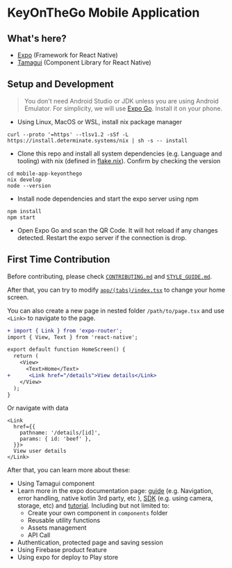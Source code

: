 # KeyOnTheGo Mobile Application

## What's here?

- [Expo](https://docs.expo.dev/) (Framework for React Native)
- [Tamagui](https://tamagui.dev/ui/intro) (Component Library for React Native)

## Setup and Development

> You don't need Android Studio or JDK unless you are using Android Emulator. For simplicity, we will use [Expo Go](https://expo.dev/go). Install it on your phone.

- Using Linux, MacOS or WSL, install nix package manager

```
curl --proto '=https' --tlsv1.2 -sSf -L https://install.determinate.systems/nix | sh -s -- install
```

- Clone this repo and install all system dependencies (e.g. Language and tooling) with nix (defined in [flake.nix](./flake.nix)). Confirm by checking the version

```
cd mobile-app-keyonthego
nix develop
node --version
```

- Install node dependencies and start the expo server using npm

```
npm install
npm start
```

- Open Expo Go and scan the QR Code. It will hot reload if any changes detected. Restart the expo server if the connection is drop.

## First Time Contribution

Before contributing, please check [`CONTRIBUTING.md`](./CONTRIBUTING.md) and [`STYLE_GUIDE.md`](./STYLE_GUIDE.md).

After that, you can try to modify [`app/(tabs)/index.tsx`](./app/(tabs)/index.tsx) to change your home screen.

You can also create a new page in nested folder `/path/to/page.tsx` and use `<Link>` to navigate to the page.

```diff
+ import { Link } from 'expo-router';
import { View, Text } from 'react-native';

export default function HomeScreen() {
  return (
    <View>
      <Text>Home</Text>
+      <Link href="/details">View details</Link>
    </View>
  );
}
```

Or navigate with data

```tsx
<Link
  href={{
    pathname: '/details/[id]',
    params: { id: 'beef' },
  }}>
  View user details
</Link>
```

After that, you can learn more about these:

- Using Tamagui component
- Learn more in the expo documentation page: [guide](https://docs.expo.dev/guides/overview/) (e.g. Navigation, error handling, native kotlin 3rd party, etc ), [SDK](https://docs.expo.dev/versions/latest/) (e.g. using camera, storage, etc) and [tutorial](https://docs.expo.dev/tutorial/introduction/). Including but not limited to:
  - Create your own component in `components` folder
  - Reusable utility functions
  - Assets management
  - API Call
- Authentication, protected page and saving session
- Using Firebase product feature
- Using expo for deploy to Play store